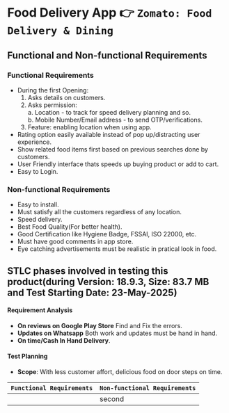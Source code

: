 # Food Delivery App 👉 `Zomato: Food Delivery & Dining`

## Functional and Non-functional Requirements
### Functional Requirements
 - During the first Opening:
    1. Asks details on customers.
    2. Asks permission:<br>
       a. Location - to track for speed delivery planning and so.<br>
       b. Mobile Number/Email address - to send OTP/verifications.
    3. Feature: enabling location when using app.
  - Rating option easily available instead of pop up/distracting user experience.
  - Show related food items first based on previous searches done by customers.
  - User Friendly interface thats speeds up buying product or add to cart.
  - Easy to Login.

### Non-functional Requirements
 - Easy to install.
 - Must satisfy all the customers regardless of any location.
 - Speed delivery.
 - Best Food Quality(For better health).
 - Good Certification like Hygiene Badge, FSSAI, ISO 22000, etc.
 - Must have good comments in app store.
 - Eye catching advertisements must be realistic in pratical look in food.

## STLC phases involved in testing this product(during Version: 18.9.3, Size: 83.7 MB and Test Starting Date: 23-May-2025)
#### Requirement Analysis
 - **On reviews on Google Play Store** Find and Fix the errors.
 - **Updates on Whatsapp** Both work and updates must be hand in hand.
 - **On time/Cash In Hand Delivery**.
#### Test Planning
 - **Scope**: With less customer affort, delicious food on door steps on time.



<div align="center">


| **`Functional Requirements`** | **`Non-functional Requirements`** |
|--:|:--|
||second|
<div>
